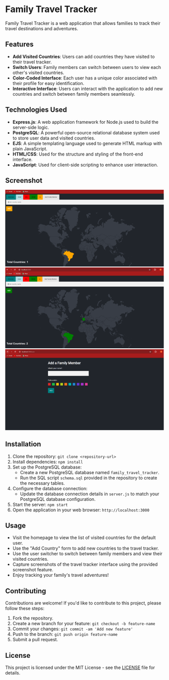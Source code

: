 # Family Travel Tracker

Family Travel Tracker is a web application that allows families to track their travel destinations and adventures.

## Features

- **Add Visited Countries**: Users can add countries they have visited to their travel tracker.
- **Switch Users**: Family members can switch between users to view each other's visited countries.
- **Color-Coded Interface**: Each user has a unique color associated with their profile for easy identification.
- **Interactive Interface**: Users can interact with the application to add new countries and switch between family members seamlessly.


## Technologies Used

- **Express.js**: A web application framework for Node.js used to build the server-side logic.
- **PostgreSQL**: A powerful open-source relational database system used to store user data and visited countries.
- **EJS**: A simple templating language used to generate HTML markup with plain JavaScript.
- **HTML/CSS**: Used for the structure and styling of the front-end interface.
- **JavaScript**: Used for client-side scripting to enhance user interaction.

## Screenshot

![Family Travel Tracker Screenshot 1](screenshot/screenshot1.png)
![Family Travel Tracker Screenshot 2](screenshot/screenshot2.png)
![Family Travel Tracker Screenshot 3](screenshot/screenshot3.png)



## Installation

1. Clone the repository: `git clone <repository-url>`
2. Install dependencies: `npm install`
3. Set up the PostgreSQL database:
   - Create a new PostgreSQL database named `family_travel_tracker`.
   - Run the SQL script `schema.sql` provided in the repository to create the necessary tables.
4. Configure the database connection:
   - Update the database connection details in `server.js` to match your PostgreSQL database configuration.
5. Start the server: `npm start`
6. Open the application in your web browser: `http://localhost:3000`

## Usage

- Visit the homepage to view the list of visited countries for the default user.
- Use the "Add Country" form to add new countries to the travel tracker.
- Use the user switcher to switch between family members and view their visited countries.
- Capture screenshots of the travel tracker interface using the provided screenshot feature.
- Enjoy tracking your family's travel adventures!

## Contributing

Contributions are welcome! If you'd like to contribute to this project, please follow these steps:
1. Fork the repository.
2. Create a new branch for your feature: `git checkout -b feature-name`
3. Commit your changes: `git commit -am 'Add new feature'`
4. Push to the branch: `git push origin feature-name`
5. Submit a pull request.

## License

This project is licensed under the MIT License - see the [LICENSE](LICENSE) file for details.
